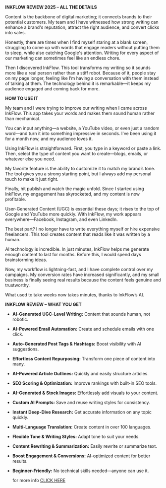 **INKFLOW REVIEW 2025 – ALL THE DETAILS**

Content is the backbone of digital marketing; it connects brands to their potential customers. My team and I have witnessed how strong writing can enhance a brand's reputation, attract the right audience, and convert clicks into sales.

Honestly, there are times when I find myself staring at a blank screen, struggling to come up with words that engage readers without putting them to sleep, while also catching Google's attention. Writing for every aspect of our marketing can sometimes feel like an endless chore.

Then I discovered InkFlow. This tool transforms my writing so it sounds more like a real person rather than a stiff robot. Because of it, people stay on my page longer, feeling like I’m having a conversation with them instead of talking at them. The technology behind it is remarkable—it keeps my audience engaged and coming back for more.

**HOW TO USE IT**

My team and I were trying to improve our writing when I came across InkFlow. This app takes your words and makes them sound human rather than mechanical. 

You can input anything—a website, a YouTube video, or even just a random word—and turn it into something impressive in seconds. I've been using it for a month now, and my audience loves it.

Using InkFlow is straightforward. First, you type in a keyword or paste a link. Then, select the type of content you want to create—blogs, emails, or whatever else you need.

My favorite feature is the ability to customize it to match my brand’s tone. The tool gives you a strong starting point, but I always add my personal touch to make it just right.

Finally, hit publish and watch the magic unfold. Since I started using InkFlow, my engagement has skyrocketed, and my content is now profitable.

User-Generated Content (UGC) is essential these days; it rises to the top of Google and YouTube more quickly. With InkFlow, my work appears everywhere—Facebook, Instagram, and even LinkedIn.

The best part? I no longer have to write everything myself or hire expensive freelancers. This tool creates content that reads like it was written by a human.

AI technology is incredible. In just minutes, InkFlow helps me generate enough content to last for months. Before this, I would spend days brainstorming ideas.

Now, my workflow is lightning-fast, and I have complete control over my campaigns. My conversion rates have increased significantly, and my small business is finally seeing real results because the content feels genuine and trustworthy.

What used to take weeks now takes minutes, thanks to InkFlow’s AI.

**INKFLOW REVIEW – WHAT YOU GET**

- **AI-Generated UGC-Level Writing:** Content that sounds human, not robotic.
- **AI-Powered Email Automation:** Create and schedule emails with one click.
- **Auto-Generated Post Tags & Hashtags:** Boost visibility with AI suggestions.
- **Effortless Content Repurposing:** Transform one piece of content into many.
- **AI-Powered Article Outlines:** Quickly and easily structure articles.
- **SEO Scoring & Optimization:** Improve rankings with built-in SEO tools.
- **AI-Generated & Stock Images:** Effortlessly add visuals to your content.
- **Custom AI Prompts:** Save and reuse writing styles for consistency.
- **Instant Deep-Dive Research:** Get accurate information on any topic quickly.
- **Multi-Language Translation:** Create content in over 100 languages.
- **Flexible Tone & Writing Styles:** Adapt tone to suit your needs.
- **Content Rewriting & Summarization:** Easily rewrite or summarize text.
- **Boost Engagement & Conversions:** AI-optimized content for better results.
- **Beginner-Friendly:** No technical skills needed—anyone can use it.

  for more info [CLICK HERE](https://sites.google.com/view/ai-software-001/accueil)
